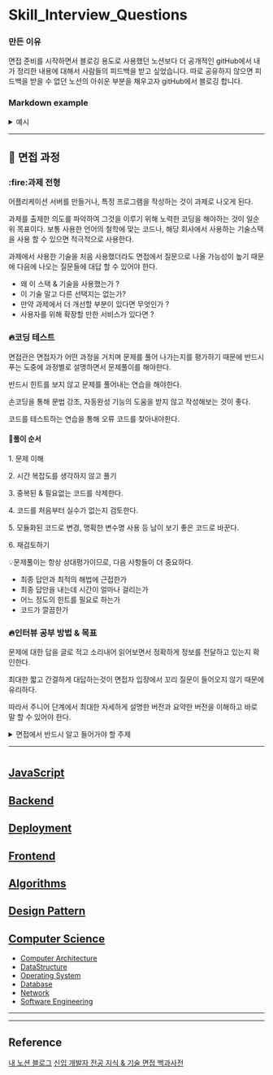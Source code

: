 # Skill_Interview_Questions

<h3>만든 이유</h3>
<p>면접 준비를 시작하면서 블로깅 용도로 사용했던 노션보다 더 공개적인 gitHub에서 내가 정리한 내용에 대해서 사람들의 피드백을 받고 싶었습니다. 따로 공유하지 않으면 피드백을 받을 수 없던 노션의 아쉬운 부분을 채우고자 gitHub에서 블로깅 합니다.</p>
<p></p>

<h3>Markdown example</h3>
<details>
    <summary>예시</summary>
    <p></p>
    <p></p>
    <p></p>
</details>

---

<h2> 📌 면접 과정</h2>

<h3>:fire:과제 전형</h3>
<p>어플리케이션 서버를 만들거나, 특정 프로그램을 작성하는 것이 과제로 나오게 된다.</p>
<p>과제를 출제한 의도를 파악하여 그것을 이루기 위해 노력한 코딩을 해야하는 것이 일순위 목표이다. 보통 사용한 언어의 철학에 맞는 코드나, 해당 회사에서 사용하는 기술스택을 사용 할 수 있으면 적극적으로 사용한다.</p>
<p>과제에서 사용한 기술을 처음 사용했더라도 면접에서 질문으로 나올 가능성이 높기 때문에 다음에 나오는 질문들에 대답 할 수 있어야 한다.
<ul>
    <li>왜 이 스택 & 기술을 사용했는가 ?</li>
    <li>이 기술 말고 다른 선택지는 없는가?</li>
    <li>만약 과제에서 더 개선할 부분이 있다면 무엇인가 ?</li>
    <li>사용자를 위해 확장할 만한 서비스가 있다면 ?</li>
</ul>
</p>

<h3>🔥코딩 테스트</h3>
<p>면접관은 면접자가 어떤 과정을 거치며 문제를 풀어 나가는지를 평가하기 때문에 반드시 푸는 도중에 과정별로 설명하면서 문제풀이를 해야한다.</p>
<p>반드시 힌트를 보지 않고 문제를 풀어내는 연습을 해야한다.</p>
<p>손코딩을 통해 문법 강조, 자동완성 기능의 도움을 받지 않고 작성해보는 것이 좋다.</p>
<p>코드를 테스트하는 연습을 통해 오류 코드를 찾아내야한다.</p>

<h4>📝풀이 순서</h4>
<p>1. 문제 이해</p> 
<p>2. 시간 복잡도를 생각하지 않고 풀기</p>
<p>3. 중복된 & 필요없는 코드를 삭제한다.</p>
<p>4. 코드를 처음부터 실수가 없는지 검토한다.</p>
<p>5. 모듈화된 코드로 변경, 명확한 변수명 사용 등 남이 보기 좋은 코드로 바꾼다.</p>
<p>6. 재검토하기</p>
<p>💡문제풀이는 항상 상대평가이므로, 다음 사항들이 더 중요하다.</p>
<ul>
    <li>최종 답안과 최적의 해법에 근접한가</li>
    <li>최종 답안을 내는데 시간이 얼마나 걸리는가</li>
    <li>어느 정도의 힌트를 필요로 하는가</li>
    <li>코드가 깔끔한가</li>
</ul>

<h3>🔥인터뷰 공부 방법 & 목표</h3>
<p>문제에 대한 답을 글로 적고 소리내어 읽어보면서 정확하게 정보를 전달하고 있는지 확인한다.</p>
<p>최대한 짧고 간결하게 대답하는것이 면접자 입장에서 꼬리 질문이 들어오지 않기 때문에 유리하다.</p>
<p>따라서 주니어 단계에서 최대한 자세하게 설명한 버전과 요약한 버전을 이해하고 바로 말 할 수 있어야 한다.</p>

<details>
    <summary>면접에서 반드시 알고 들어가야 할 주제</summary>
    <p>
        <div>
            <strong>DataStucture</strong>
            <ul>
                <li>Linked Lists (연결 리스트)</li>
                <li>Tree, Graph (트리, 그래프)</li>
                <li>Stack, Queue (스택, 큐)</li>
                <li>Heaps (힙)</li>
                <li>Hash Table (해시 테이블)</li>
            </ul>
        </div>
    </p>
    <p>
        <div>
            <strong>Algorithms</strong>
            <ul>
                <li>BFS (너비 우선 탐색)</li>
                <li>DFS (깊이 우선 탐색)</li>
                <li>Binary Search (이진 탐색)</li>
                <li>Merge Sort (병합 정렬)</li>
                <li>Quick Sort(퀵 정렬)</li>
            </ul>
        </div>
    </p>
    <p>
        <div>
            <strong>Concept</strong>
            <ul>
                <li>Bit Manipulation (비트 조작)</li>
                <li>메모리 (스택 vs 힙)</li>
                <li>recursion (재귀)</li>
                <li>Dynamic programming (다이나믹 프로그래밍)</li>
                <li>big-O (시간 복잡도)</li>
             </ul>
        </div>  
    </p>
</details>  

---
# 

<h2>
    <a href="https://github.com/chanyang721/Skill_Interview_Questions/tree/main/JavaScript">JavaScript</a>
</h2>

<h2>
    <a href="https://github.com/chanyang721/Skill_Interview_Questions/tree/main/Backend">Backend</a>
</h2>

<h2>
    <a href="https://github.com/chanyang721/Skill_Interview_Questions/tree/main/Deployment">Deployment</a>
</h2>

<h2>
    <a href="https://github.com/chanyang721/Skill_Interview_Questions/tree/main/Frontend">Frontend</a>
</h2>

<h2>
    <a href="https://github.com/chanyang721/Skill_Interview_Questions/tree/main/Computer%20Science/Algorithms">Algorithms</a>
</h2>

<h2>
    <a href="https://github.com/chanyang721/Skill_Interview_Questions/tree/main/Computer%20Science/Design%20Pattern">Design Pattern</a>
</h2>

<h2>
    <a href="https://github.com/chanyang721/Skill_Interview_Questions/tree/main/Computer%20Science">Computer Science</a>
</h2>
<ul>
    <li>
        <a href="https://github.com/chanyang721/Skill_Interview_Questions/tree/main/Computer%20Science/Computer%20Architecture ">Computer Architecture</a>
    </li>
    <li>
        <a href="https://github.com/chanyang721/Skill_Interview_Questions/tree/main/Computer%20Science/DataStructure">DataStructure</a>
    </li>
    <li>
        <a href="https://github.com/chanyang721/Skill_Interview_Questions/tree/main/Computer%20Science/Operating%20System">Operating System</a>
    </li>
    <li>
        <a href="https://github.com/chanyang721/Skill_Interview_Questions/tree/main/Computer%20Science/Database">Database</a>
    </li>
    <li>
        <a href="https://github.com/chanyang721/Skill_Interview_Questions/tree/main/Computer%20Science/Network">Network</a>
    </li>
    <li>
        <a href="https://github.com/chanyang721/Skill_Interview_Questions/tree/main/Computer%20Science/Software%20Engineering">Software Engineering</a>
    </li>
</ul>





---
---

<h2>Reference</h2>
<a href="https://chanyang721.notion.site/96245a35406f46c5bf28d92056162774">내 노션 블로그</a>
<a href="https://gyoogle.dev/blog/guide/%EB%A9%B4%EC%A0%91%20%EC%A4%80%EB%B9%84.html">신입 개발자 전공 지식 & 기술 면접 백과사전 </a>

<a href=""></a>
<a href=""></a>
<a href=""></a>